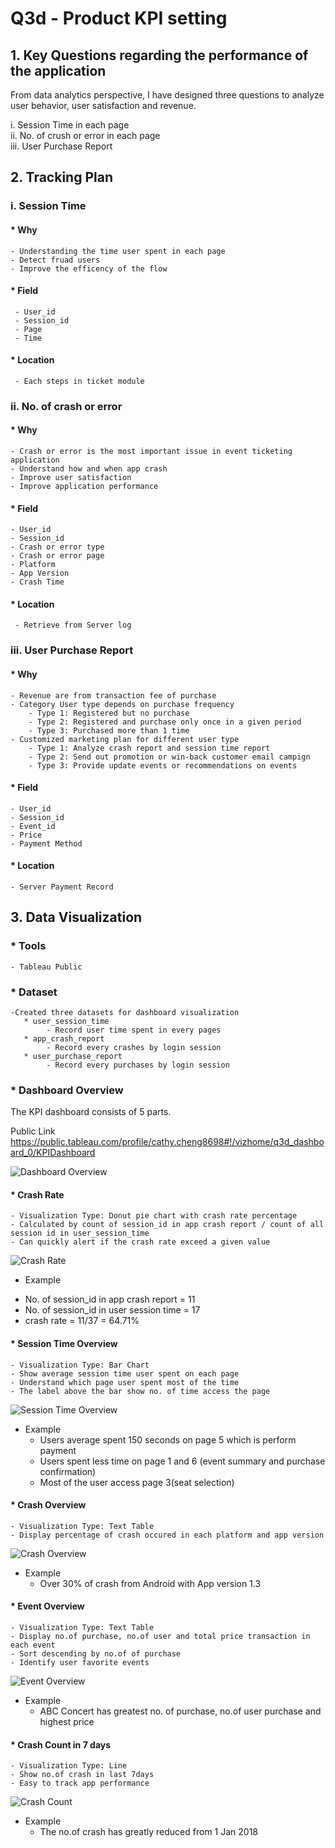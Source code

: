 
# Q3d - Product KPI setting

## 1. Key Questions regarding the performance of the application

From data analytics perspective, I have designed three questions to analyze user behavior, user satisfaction and revenue.

i. Session Time in each page <br>
ii. No. of crush or error in each page <br>
iii. User Purchase Report

## 2. Tracking Plan

### i. Session Time

#### * Why
    - Understanding the time user spent in each page
    - Detect fruad users
    - Improve the efficency of the flow

#### * Field
     - User_id
     - Session_id
     - Page
     - Time

#### * Location
     - Each steps in ticket module

### ii. No. of crash or error 

 #### * Why
    - Crash or error is the most important issue in event ticketing application
    - Understand how and when app crash
    - Improve user satisfaction
    - Improve application performance

#### * Field
    - User_id
    - Session_id
    - Crash or error type
    - Crash or error page
    - Platform
    - App Version
    - Crash Time

#### * Location
     - Retrieve from Server log

### iii. User Purchase Report

#### * Why
    - Revenue are from transaction fee of purchase
    - Category User type depends on purchase frequency
        - Type 1: Registered but no purchase
        - Type 2: Registered and purchase only once in a given period
        - Type 3: Purchased more than 1 time
    - Customized marketing plan for different user type
        - Type 1: Analyze crash report and session time report
        - Type 2: Send out promotion or win-back customer email campign
        - Type 3: Provide update events or recommendations on events

#### * Field
    - User_id 
    - Session_id
    - Event_id
    - Price
    - Payment Method

#### * Location
    - Server Payment Record

## 3.  Data Visualization

### * Tools
    - Tableau Public

### *  Dataset
    -Created three datasets for dashboard visualization
       * user_session_time
            - Record user time spent in every pages   
       * app_crash_report
            - Record every crashes by login session
       * user_purchase_report
            - Record every purchases by login session

### * Dashboard Overview

The KPI dashboard consists of 5 parts.

Public Link
https://public.tableau.com/profile/cathy.cheng8698#!/vizhome/q3d_dashboard_0/KPIDashboard

![Dashboard Overview](https://github.com/sincheng/DEV-Offsite-Test/blob/master/Q3d/img/kpi_dashboard2.png)

#### * Crash Rate
    - Visualization Type: Donut pie chart with crash rate percentage
    - Calculated by count of session_id in app crash report / count of all session id in user_session_time
    - Can quickly alert if the crash rate exceed a given value

![Crash Rate](https://github.com/sincheng/DEV-Offsite-Test/blob/master/Q3d/img/1_crash_rate3.png)
 * Example
  - No. of session_id in app crash report = 11
  - No. of session_id in user session time = 17
  - crash rate = 11/37 = 64.71%

####  * Session Time Overview
    - Visualization Type: Bar Chart 
    - Show average session time user spent on each page
    - Understand which page user spent most of the time
    - The label above the bar show no. of time access the page

![Session Time Overview](https://github.com/sincheng/DEV-Offsite-Test/blob/master/Q3d/img/2_session_time_overview.png)
* Example
    - Users average spent 150 seconds on page 5 which is perform payment
    - Users spent less time on page 1 and 6 (event summary and purchase confirmation)
    - Most of the user access page 3(seat selection)

#### * Crash Overview
    - Visualization Type: Text Table
    - Display percentage of crash occured in each platform and app version

![Crash Overview](https://github.com/sincheng/DEV-Offsite-Test/blob/master/Q3d/img/3_crash_overview.png)
* Example
   - Over 30% of crash from Android with App version 1.3

#### * Event Overview
    - Visualization Type: Text Table
    - Display no.of purchase, no.of user and total price transaction in each event
    - Sort descending by no.of of purchase
    - Identify user favorite events
![Event Overview](https://github.com/sincheng/DEV-Offsite-Test/blob/master/Q3d/img/4_event_overview.png)
* Example
    - ABC Concert has greatest no. of purchase, no.of user purchase and highest price

#### * Crash Count in 7 days

    - Visualization Type: Line 
    - Show no.of crash in last 7days
    - Easy to track app performance
![Crash Count](https://github.com/sincheng/DEV-Offsite-Test/blob/master/Q3d/img/5_crash_count.png)
* Example
    - The no.of crash has greatly reduced from 1 Jan 2018

